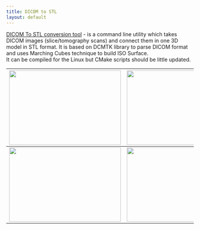 ```yaml
---
title: DICOM to STL
layout: default
---
```

[DICOM To STL conversion tool](http://code.google.com/p/dicomtostl)  - is a command line utility which takes DICOM images (slice/tomography scans) and connect them in one 3D model in STL format. It is based on DCMTK library to parse DICOM format and uses Marching Cubes technique to build ISO Surface.  
It can be compiled for the Linux but CMake scripts should be little updated.  

|<img src="{{site.url}}/images/dicom/scan1.png" width="300" height="200"/>|<img src="{{site.url}}/images/dicom/scan2.png" width="300" height="200"/>|
--|--
|<img src="{{site.url}}/images/dicom/scan3.png" width="300" height="200"/>|<img src="{{site.url}}/images/dicom/model3d.png" width="300" height="200"/>|

 